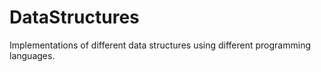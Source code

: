 # DataStructures
Implementations of different data structures using different programming languages.
